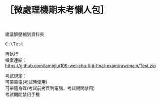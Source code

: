 <h1>［微處理機期末考懶人包］</h1><br>

建議解壓縮到資料夾<pre>C:\Test</pre>再執行<br>
檔案連結：<br> https://github.com/iambjlu/109-wei-chu-li-ji-final-exam/raw/main/Test.zip


考試規定：<br>
可帶筆電(考試時使用)<br>
可帶隨身碟(考試前拷貝到電腦，考試期間禁用)<br>
考試期間禁用手機<br>
